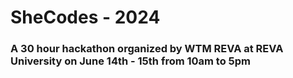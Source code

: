 # SheCodes - 2024
### A 30 hour hackathon organized by WTM REVA at REVA University on June 14th - 15th from 10am to 5pm

